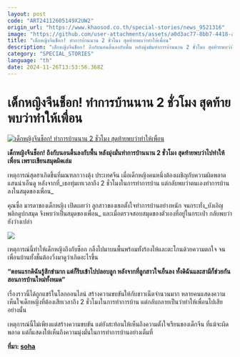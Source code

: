 ```yaml
---
layout: post
code: "ART24112605149X2UW2"
origin_url: "https://www.khaosod.co.th/special-stories/news_9521316"
image: "https://github.com/user-attachments/assets/a0d3ac77-8bb7-4418-afad-f047cd79732c"
title: "เด็กหญิงจีนช็อก! ทำการบ้านนาน 2 ชั่วโมง สุดท้ายพบว่าทำให้เพื่อน"
description: "เด็กหญิงจีนช็อก! ถึงกับนอนดิ้นลงกับพื้น หลังมุ่งมั่นทำการบ้านนาน 2 ชั่วโมง สุดท้ายพบว่าไปทำให้เพื่อน เพราะเขียนสมุดผิดเล่ม"
category: "SPECIAL_STORIES"
language: "th"
date: 2024-11-26T13:53:56.368Z
---
```


# เด็กหญิงจีนช็อก! ทำการบ้านนาน 2 ชั่วโมง สุดท้ายพบว่าทำให้เพื่อน

[![เด็กหญิงจีนช็อก! ทำการบ้านนาน 2 ชั่วโมง สุดท้ายพบว่าทำให้เพื่อน](https://www.khaosod.co.th/wpapp/uploads/2024/11/homework-china-2.jpg "เด็กหญิงจีนช็อก! ทำการบ้านนาน 2 ชั่วโมง สุดท้ายพบว่าทำให้เพื่อน")](https://www.khaosod.co.th/wpapp/uploads/2024/11/homework-china-2.jpg)

**เด็กหญิงจีนช็อก! ถึงกับนอนดิ้นลงกับพื้น หลังมุ่งมั่นทำการบ้านนาน 2 ชั่วโมง สุดท้ายพบว่าไปทำให้เพื่อน เพราะเขียนสมุดผิดเล่ม**

เหตุการณ์สุดฮาเกิดขึ้นที่มณฑลกวางตุ้ง ประเทศจีน เมื่อเด็กหญิงคนหนึ่งต้องเผชิญกับความผิดพลาดแสนน่าเอ็นดู หลังจากที่_เธอทุ่มเทเวลาถึง 2 ชั่วโมงในการทำการบ้าน แต่กลับพบว่าตนเองทำการบ้านลงในสมุดของเพื่อน_

คุณซื่อ มารดาของเด็กหญิง เปิดเผยว่า ลูกสาวของเธอตั้งใจทำการบ้านอย่างหนัก จนกระทั่ง_บังเอิญพลิกดูปกสมุด จึงพบว่าเป็นสมุดของเพื่อน_ และเมื่อตรวจสอบสมุดของตัวเองที่อยู่ในกระเป๋า กลับพบว่ายังว่างเปล่า

[![](https://www.khaosod.co.th/wpapp/uploads/2024/11/1-65-696x387.jpg)](https://www.khaosod.co.th/wpapp/uploads/2024/11/1-65.jpg)

เหตุการณ์นี้ทำให้เด็กหญิงถึงกับช็อก กลิ้งไปมาบนพื้นพร้อมทั้งร้องไห้และตะโกนด้วยความตกใจ จนเพื่อนบ้านทั้งชั้นต้องวิ่งมาดูว่าเกิดอะไรขึ้น

**“ตอนแรกดิฉันรู้สึกขำมาก แต่ก็รีบเข้าไปปลอบลูก หลังจากที่ลูกสาวใจเย็นลง ทั้งดิฉันและสามีก็ช่วยกันสอนการบ้านใหม่ทั้งหมด”**

เรื่องราวนี้ได้ถูกแชร์ในโลกออนไลน์ สร้างความขบขันให้กับชาวเน็ตจำนวนมาก หลายคนแสดงความเห็นใจเด็กหญิงที่ต้องเสียเวลาถึง 2 ชั่วโมงในการทำการบ้าน แต่กลับกลายเป็นว่าทำให้เพื่อนไปเสียอย่างนั้น

เหตุการณ์นี้ไม่เพียงแต่สร้างความขบขัน แต่ยังสะท้อนให้เห็นถึงความตั้งใจเรียนของเด็กจีน ที่แม้จะผิดพลาด แต่ก็แสดงให้เห็นถึงความมุ่งมั่นในการทำการบ้านอย่างเต็มที่

**ที่มา: [soha](https://soha.vn/vua-lam-bai-tap-xong-be-gai-bat-ngo-lan-dung-ra-giua-nha-gao-khoc-hang-xom-cung-voi-vang-keo-sang-hoi-tham-198241120144345745.htm?fbclid=IwY2xjawGyJBBleHRuA2FlbQIxMAABHU9RMxsnZOXrfD0961HklMcp1cHRzCRV7ZsbfaAYomyuJCBqzwd27vLjlw_aem_bY7AxEzwB6mFaAIrTlTxGQ)**